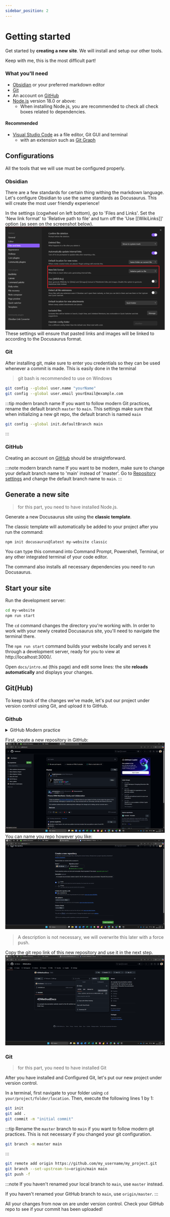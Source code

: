```yaml
---
sidebar_position: 2
---
```


# Getting started

Get started by **creating a new site**. We will install and setup our other tools.

Keep with me, this is the most difficult part!

### What you'll need
- [Obsidian](https://obsidian.md/) or your preferred markdown editor
- [Git](https://git-scm.com/downloads)
- An account on [GitHub](https://github.com/)
- [Node.js](https://nodejs.org/en/download/) version 18.0 or above:
  - When installing Node.js, you are recommended to check all check boxes related to dependencies.

#### Recommended

- [Visual Studio Code](https://code.visualstudio.com/) as a file editor, Git GUI and terminal
	- with an extension such as [Git Graph](https://marketplace.visualstudio.com/items?itemName=mhutchie.git-graph)

## Configurations
All the tools that we will use must be configured properly.

### Obsidian
There are a few standards for certain thing withing the markdown language. Let's configure Obsidian to use the same standards as Docusaurus. This will create the most user friendly experience!

In the settings (cogwheel on left bottom), go to 'Files and Links'. Set the 'New link format' to 'Relative path to file' and turn off the 'Use [[WikiLinks]]' option (as seen on the screenshot below).
![](img/ObsidianSettings.png)
These settings will ensure that pasted links and images will be linked to according to the Docusaurus format.

### Git
After installing git, make sure to enter you credentials so they can be used whenever a commit is made. This is easily done in the terminal
>git bash is recommended to use on Windows

```bash
git config --global user.name "yourName"
git config --global user.email yourEmail@example.com
```

:::tip modern branch name
If you want to follow modern Git practices, rename the default branch `master` to `main`. This settings make sure that when initializing a new git repo, the default branch is named `main`
```bash
git config --global init.defaultBranch main
```
:::
### GitHub
Creating an account on [GitHub](https://github.com/) should be straightforward.

:::note modern branch name
If you want to be modern, make sure to change your default branch name to 'main' instead of 'master'.
Go to [Repository settings](https://github.com/settings/repositories) and change the default branch name to `main`.
:::

## Generate a new site
>for this part, you need to have installed Node.js.

Generate a new Docusaurus site using the **classic template**.

The classic template will automatically be added to your project after you run the command:

```bash
npm init docusaurus@latest my-website classic
```

You can type this command into Command Prompt, Powershell, Terminal, or any other integrated terminal of your code editor.

The command also installs all necessary dependencies you need to run Docusaurus.

## Start your site

Run the development server:

```bash
cd my-website
npm run start
```

The `cd` command changes the directory you're working with. In order to work with your newly created Docusaurus site, you'll need to navigate the terminal there.

The `npm run start` command builds your website locally and serves it through a development server, ready for you to view at http://localhost:3000/.

Open `docs/intro.md` (this page) and edit some lines: the site **reloads automatically** and displays your changes.

## Git(Hub)
To keep track of the changes we've made, let's put our project under version control using Git, and upload it to GitHub.

### Github

<details>
<summary>GitHub Modern practice</summary>

Set the default branch name `main` instead of 'master' if you want to follow modern git practices. Go to settings (via your profile picture in the right upper corner), navigate to 'repositories' and change the default branch name.
![](img/GitHubSetDefaultBranchName.png)

</details>

First, create a new repository in GitHub:
![](img/GitHubCreateNewRepo1.png)
You can name you repo however you like:
![](img/GitHubCreateNewRepo2.png)
> A description is not necessary, we will overwrite this later with a force push.

Copy the git repo link of this new repository and use it in the next step.
![](img/GitHubCopyLink.png)
### Git
>for this part, you need to have installed Git

After you have installed and Configured Git, let's put our new project under version control.

In a terminal, first navigate to your folder using `cd your/project/folder/location`.
Then, execute the following lines 1 by 1:
```bash
git init
git add .
git commit -m "initial commit"
```

:::tip
Rename the `master` branch to `main` if you want to follow modern git practices. This is not necessary if you changed your git configuration.
```bash
git branch -m master main
```
:::
```bash
git remote add origin https://github.com/my_username/my_project.git
git branch --set-upstream-to=origin/main main
git push -f
```

:::note
If you haven't renamed your local branch to `main`, use `master` instead.

If you haven't renamed your GitHub branch to `main`, use `origin/master`.
:::

All your changes from now on are under version control.
Check your GitHub repo to see if your commit has been uploaded!